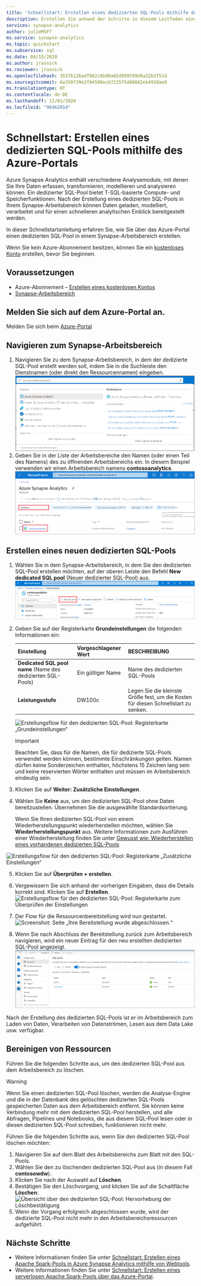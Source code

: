 ```yaml
---
title: 'Schnellstart: Erstellen eines dedizierten SQL-Pools mithilfe des Azure-Portals'
description: Erstellen Sie anhand der Schritte in diesem Leitfaden einen neuen dedizierten SQL-Pool über das Azure-Portal.
services: synapse-analytics
author: julieMSFT
ms.service: synapse-analytics
ms.topic: quickstart
ms.subservice: sql
ms.date: 04/15/2020
ms.author: jrasnick
ms.reviewer: jrasnick
ms.openlocfilehash: 3537b126adf082c8b00a02d999789d8a32b3f51d
ms.sourcegitcommit: 6a350f39e2f04500ecb7235f5d88682eb4910ae8
ms.translationtype: HT
ms.contentlocale: de-DE
ms.lasthandoff: 12/01/2020
ms.locfileid: "96462014"
---
```

# <a name="quickstart-create-a-dedicated-sql-pool-using-the-azure-portal"></a>Schnellstart: Erstellen eines dedizierten SQL-Pools mithilfe des Azure-Portals

Azure Synapse Analytics enthält verschiedene Analysemodule, mit denen Sie Ihre Daten erfassen, transformieren, modellieren und analysieren können. Ein dedizierter SQL-Pool bietet T-SQL-basierte Compute- und Speicherfunktionen. Nach der Erstellung eines dedizierten SQL-Pools in Ihrem Synapse-Arbeitsbereich können Daten geladen, modelliert, verarbeitet und für einen schnelleren analytischen Einblick bereitgestellt werden.

In dieser Schnellstartanleitung erfahren Sie, wie Sie über das Azure-Portal einen dedizierten SQL-Pool in einem Synapse-Arbeitsbereich erstellen.

Wenn Sie kein Azure-Abonnement besitzen, können Sie ein [kostenloses Konto](https://azure.microsoft.com/free/) erstellen, bevor Sie beginnen.

## <a name="prerequisites"></a>Voraussetzungen

- Azure-Abonnement – [Erstellen eines kostenlosen Kontos](https://azure.microsoft.com/free/)
- [Synapse-Arbeitsbereich](./quickstart-create-workspace.md)

## <a name="sign-in-to-the-azure-portal"></a>Melden Sie sich auf dem Azure-Portal an.

Melden Sie sich beim [Azure-Portal](https://portal.azure.com/)

## <a name="navigate-to-the-synapse-workspace"></a>Navigieren zum Synapse-Arbeitsbereich

1. Navigieren Sie zu dem Synapse-Arbeitsbereich, in dem der dedizierte SQL-Pool erstellt werden soll, indem Sie in die Suchleiste den Dienstnamen (oder direkt den Ressourcennamen) eingeben.
![Suchleiste im Azure-Portal mit der Eingabe „Synapse-Arbeitsbereiche“](media/quickstart-create-sql-pool/create-sql-pool-00a.png) 
1. Geben Sie in der Liste der Arbeitsbereiche den Namen (oder einen Teil des Namens) des zu öffnenden Arbeitsbereichs ein. In diesem Beispiel verwenden wir einen Arbeitsbereich namens **contosoanalytics**.
![Auflistung von Synapse-Arbeitsbereichen, die so gefiltert wurden, dass diejenigen, die den Namen „Contoso“ enthalten, angezeigt werden](media/quickstart-create-sql-pool/create-sql-pool-00b.png)

## <a name="create-new-dedicated-sql-pool"></a>Erstellen eines neuen dedizierten SQL-Pools

1. Wählen Sie in dem Synapse-Arbeitsbereich, in dem Sie den dedizierten SQL-Pool erstellen möchten, auf der oberen Leiste den Befehl **New dedicated SQL pool** (Neuer dedizierter SQL-Pool) aus.
![Übersicht über den Synapse-Arbeitsbereich mit dem rot umrandeten Befehl zum Erstellen eines neuen dedizierten SQL-Pools](media/quickstart-create-sql-pool/create-sql-pool-portal-01.png)
2. Geben Sie auf der Registerkarte **Grundeinstellungen** die folgenden Informationen ein:

    | Einstellung | Vorgeschlagener Wert | BESCHREIBUNG |
    | :------ | :-------------- | :---------- |
    | **Dedicated SQL pool name** (Name des dedizierten SQL-Pools) | Ein gültiger Name | Name des dedizierten SQL-Pools |
    | **Leistungsstufe** | DW100c | Legen Sie die kleinste Größe fest, um die Kosten für diesen Schnellstart zu senken. |

  
    ![Erstellungsflow für den dedizierten SQL-Pool: Registerkarte „Grundeinstellungen“](media/quickstart-create-sql-pool/create-sql-pool-portal-02.png)

    > [!IMPORTANT]
    > Beachten Sie, dass für die Namen, die für dedizierte SQL-Pools verwendet werden können, bestimmte Einschränkungen gelten. Namen dürfen keine Sonderzeichen enthalten, höchstens 15 Zeichen lang sein und keine reservierten Wörter enthalten und müssen im Arbeitsbereich eindeutig sein.

3. Klicken Sie auf **Weiter: Zusätzliche Einstellungen**.
4. Wählen Sie **Keine** aus, um den dedizierten SQL-Pool ohne Daten bereitzustellen. Übernehmen Sie die ausgewählte Standardsortierung.

    Wenn Sie Ihren dedizierten SQL-Pool von einem Wiederherstellungspunkt wiederherstellen möchten, wählen Sie **Wiederherstellungspunkt** aus. Weitere Informationen zum Ausführen einer Wiederherstellung finden Sie unter [Gewusst wie: Wiederherstellen eines vorhandenen dedizierten SQL-Pools](backuprestore/restore-sql-pool.md)

![Erstellungsflow für den dedizierten SQL-Pool: Registerkarte „Zusätzliche Einstellungen“](media/quickstart-create-sql-pool/create-sql-pool-portal-03.png)

5. Klicken Sie auf **Überprüfen + erstellen**.
6. Vergewissern Sie sich anhand der vorherigen Eingaben, dass die Details korrekt sind. Klicken Sie auf **Erstellen**.
![Erstellungsflow für den dedizierten SQL-Pool: Registerkarte zum Überprüfen der Einstellungen](media/quickstart-create-sql-pool/create-sql-pool-portal-04.png)

7. Der Flow für die Ressourcenbereitstellung wird nun gestartet.
 ![Screenshot: Seite „Ihre Bereitstellung wurde abgeschlossen.“](media/quickstart-create-sql-pool/create-sql-pool-portal-06.png)

8. Wenn Sie nach Abschluss der Bereitstellung zurück zum Arbeitsbereich navigieren, wird ein neuer Eintrag für den neu erstellten dedizierten SQL-Pool angezeigt.
 ![Flow für die SQL-Poolerstellung: Ressourcenbereitstellung](media/quickstart-create-sql-pool/create-sql-pool-studio-27.png)


Nach der Erstellung des dedizierten SQL-Pools ist er im Arbeitsbereich zum Laden von Daten, Verarbeiten von Datenströmen, Lesen aus dem Data Lake usw. verfügbar.

## <a name="clean-up-resources"></a>Bereinigen von Ressourcen

Führen Sie die folgenden Schritte aus, um den dedizierten SQL-Pool aus dem Arbeitsbereich zu löschen.
> [!WARNING]
> Wenn Sie einen dedizierten SQL-Pool löschen, werden die Analyse-Engine und die in der Datenbank des gelöschten dedizierten SQL-Pools gespeicherten Daten aus dem Arbeitsbereich entfernt. Sie können keine Verbindung mehr mit dem dedizierten SQL-Pool herstellen, und alle Abfragen, Pipelines und Notebooks, die aus diesem SQL-Pool lesen oder in diesen dedizierten SQL-Pool schreiben, funktionieren nicht mehr.

Führen Sie die folgenden Schritte aus, wenn Sie den dedizierten SQL-Pool löschen möchten:

1. Navigieren Sie auf dem Blatt des Arbeitsbereichs zum Blatt mit den SQL-Pools.
1. Wählen Sie den zu löschenden dedizierten SQL-Pool aus (in diesem Fall **contosowdw**).
1. Klicken Sie nach der Auswahl auf **Löschen**.
1. Bestätigen Sie den Löschvorgang, und klicken Sie auf die Schaltfläche **Löschen**: ![Übersicht über den dedizierten SQL-Pool: Hervorhebung der Löschbestätigung](media/quickstart-create-sql-pool/create-sql-pool-portal-11.png)
1. Wenn der Vorgang erfolgreich abgeschlossen wurde, wird der dedizierte SQL-Pool nicht mehr in den Arbeitsbereichsressourcen aufgeführt.

## <a name="next-steps"></a>Nächste Schritte

- Weitere Informationen finden Sie unter [Schnellstart: Erstellen eines Apache Spark-Pools in Azure Synapse Analytics mithilfe von Webtools](quickstart-apache-spark-notebook.md).
- Weitere Informationen finden Sie unter [Schnellstart: Erstellen eines serverlosen Apache Spark-Pools über das Azure-Portal](quickstart-create-apache-spark-pool-portal.md).
